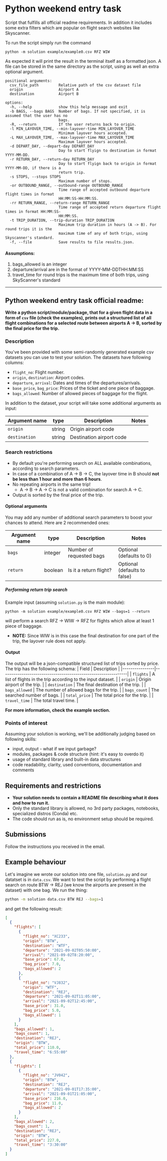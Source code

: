 # Python weekend entry task

Script that fulfills all official readme requirements. In addition it includes some extra filters which are popular on flight search websites like Skyscanner.

To run the script simply run the command

```
python -m solution example/example0.csv RFZ WIW
```

As expected it will print the result in the terminal itself as a formatted json. A file can be stored in the same directory as the script, using as well an extra optional argument.

```
positional arguments:
  csv_file_path         Relative path of the csv dataset file
  origin                Airport A
  destination           Airport B

options:
  -h, --help            show this help message and exit
  -b BAGS, --bags BAGS  Number of bags. If not specified, it is assumed that the user has no
                        bags.
  -R, --return          If the user returns back to origin.
  -l MIN_LAYOVER_TIME, --min-layover-time MIN_LAYOVER_TIME
                        Minimum layover hours accepted.
  -L MAX_LAYOVER_TIME, --max-layover-time MAX_LAYOVER_TIME
                        Maximum layover hours accepted.
  -d DEPART_DAY, --depart-day DEPART_DAY
                        Day to start flyign to destination in format YYYY-MM-DD.
  -r RETURN_DAY, --return-day RETURN_DAY
                        Day to start flyign back to origin in format YYYY-MM-DD, if there is a
                        return trip.
  -s STOPS, --stops STOPS
                        Maximum number of stops.
  -or OUTBOUND_RANGE, --outbound-range OUTBOUND_RANGE
                        Time range of accepted outbound departure flight times in format
                        HH:MM:SS-HH:MM:SS.
  -rr RETURN_RANGE, --return-range RETURN_RANGE
                        Time range of accepted return departure flight times in format HH:MM:SS-
                        HH:MM:SS.
  -t TRIP_DURATION, --trip-duration TRIP_DURATION
                        Maximum trip duration in hours (A -> B). For round trips it is the
                        maximum time of any of both trips, using Skyscanner's standard.
  -f, --file            Save results to file results.json.
```

#### Assumptions:

1. bags_allowed is an integer
2. departure/arrival are in the format of YYYY-MM-DDTHH:MM:SS
3. travel_time for round trips is the maximum time of both trips, using SkyScanner's standard

---

## Python weekend entry task official readme:

**Write a python script/module/package, that for a given flight data in a form of `csv` file (check the examples), prints out a structured list of all flight combinations for a selected route between airports A -> B, sorted by the final price for the trip.**

### Description

You've been provided with some semi-randomly generated example csv datasets you can use to test your solution. The datasets have following columns:

- `flight_no`: Flight number.
- `origin`, `destination`: Airport codes.
- `departure`, `arrival`: Dates and times of the departures/arrivals.
- `base_price`, `bag_price`: Prices of the ticket and one piece of baggage.
- `bags_allowed`: Number of allowed pieces of baggage for the flight.

In addition to the dataset, your script will take some additional arguments as input:

| Argument name | type   | Description              | Notes |
| ------------- | ------ | ------------------------ | ----- |
| `origin`      | string | Origin airport code      |       |
| `destination` | string | Destination airport code |       |

### Search restrictions

- By default you're performing search on ALL available combinations, according to search parameters.
- In case of a combination of A -> B -> C, the layover time in B should **not be less than 1 hour and more than 6 hours**.
- No repeating airports in the same trip!
  - A -> B -> A -> C is not a valid combination for search A -> C.
- Output is sorted by the final price of the trip.

#### Optional arguments

You may add any number of additional search parameters to boost your chances to attend. Here are 2 recommended ones:

| Argument name | type    | Description              | Notes                        |
| ------------- | ------- | ------------------------ | ---------------------------- |
| `bags`        | integer | Number of requested bags | Optional (defaults to 0)     |
| `return`      | boolean | Is it a return flight?   | Optional (defaults to false) |

##### Performing return trip search

Example input (assuming `solution.py` is the main module):

```
python -m solution example/example0.csv RFZ WIW --bags=1 --return
```

will perform a search RFZ -> WIW -> RFZ for flights which allow at least 1 piece of baggage.

- **NOTE:** Since WIW is in this case the final destination for one part of the trip, the layover rule does not apply.

#### Output

The output will be a json-compatible structured list of trips sorted by price. The trip has the following schema:
| Field | Description |
|----------------|---------------------------------------------------------------|
| `flights` | A list of flights in the trip according to the input dataset. |
| `origin` | Origin airport of the trip. |
| `destination` | The final destination of the trip. |
| `bags_allowed` | The number of allowed bags for the trip. |
| `bags_count` | The searched number of bags. |
| `total_price` | The total price for the trip. |
| `travel_time` | The total travel time. |

**For more information, check the example section.**

### Points of interest

Assuming your solution is working, we'll be additionally judging based on following skills:

- input, output - what if we input garbage?
- modules, packages & code structure (hint: it's easy to overdo it)
- usage of standard library and built-in data structures
- code readability, clarity, used conventions, documentation and comments

## Requirements and restrictions

- **Your solution needs to contain a README file describing what it does and how to run it.**
- Only the standard library is allowed, no 3rd party packages, notebooks, specialized distros (Conda) etc.
- The code should run as is, no environment setup should be required.

## Submissions

Follow the instructions you received in the email.

## Example behaviour

Let's imagine we wrote our solution into one file, `solution.py` and our datatset is in `data.csv`.
We want to test the script by performing a flight search on route BTW -> REJ (we know the airports are present in the dataset) with one bag. We run the thing:

```bash
python -m solution data.csv BTW REJ --bags=1
```

and get the following result:

```json
[
  {
    "flights": [
      {
        "flight_no": "XC233",
        "origin": "BTW",
        "destination": "WTF",
        "departure": "2021-09-02T05:50:00",
        "arrival": "2021-09-02T8:20:00",
        "base_price": 67.0,
        "bag_price": 7.0,
        "bags_allowed": 2
      },
      {
        "flight_no": "VJ832",
        "origin": "WTF",
        "destination": "REJ",
        "departure": "2021-09-02T11:05:00",
        "arrival": "2021-09-02T12:45:00",
        "base_price": 31.0,
        "bag_price": 5.0,
        "bags_allowed": 1
      }
    ],
    "bags_allowed": 1,
    "bags_count": 1,
    "destination": "REJ",
    "origin": "BTW",
    "total_price": 110.0,
    "travel_time": "6:55:00"
  },
  {
    "flights": [
      {
        "flight_no": "JV042",
        "origin": "BTW",
        "destination": "REJ",
        "departure": "2021-09-01T17:35:00",
        "arrival": "2021-09-01T21:05:00",
        "base_price": 216.0,
        "bag_price": 11.0,
        "bags_allowed": 2
      }
    ],
    "bags_allowed": 2,
    "bags_count": 1,
    "destination": "REJ",
    "origin": "BTW",
    "total_price": 227.0,
    "travel_time": "3:30:00"
  }
]
```
